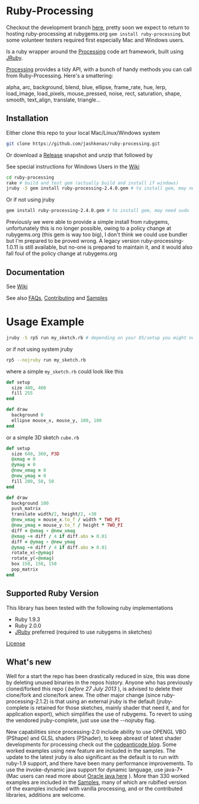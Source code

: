 # Ruby-Processing

Checkout the development branch [here](:https://github.com/monkstone/ruby-processing), pretty soon we expect to return to hosting ruby-processing at rubygems.org `gem install ruby-processing` but some volunteer testers required first especially Mac and Windows users.

Is a ruby wrapper around the [Processing][] code art framework, built using [JRuby][].

[Processing][] provides a tidy API, with a bunch of handy methods you can call 
  from Ruby-Processing. Here's a smattering:
  
  alpha, arc, background, blend, blue, ellipse, frame_rate, hue, lerp, 
  load_image, load_pixels, mouse_pressed, noise, rect, saturation, shape, 
  smooth, text_align, translate, triangle...

## Installation
Either clone this repo to your local Mac/Linux/Windows system
```bash
git clone https://github.com/jashkenas/ruby-processing.git
```
Or download a [Release][] snapshot and unzip that followed by

See special instructions for Windows Users in the [Wiki][]

```bash
cd ruby-processing
rake # build and test gem (actually build and install if windows)
jruby -S gem install ruby-processing-2.4.0.gem # to install gem, may need sudo
```

Or if not using jruby
```bash
gem install ruby-processing-2.4.0.gem # to install gem, may need sudo

```

Previously we were able to provide a simple install from rubygems, unfortunately this is no longer possible, owing to a policy change at rubygems.org (this gem is way too big), I don't think we could use bundler but I'm prepared to be proved wrong. A legacy version ruby-processing-1.0.11 is still available, but no-one is prepared to maintain it, and it would also fall foul of the policy change at rubygems.org

## Documentation

See [Wiki][]

See also [FAQs][], [Contributing][] and [Samples][]

# Usage Example

```bash
jruby -S rp5 run my_sketch.rb # depending on your OS/setup you might not really need jruby -S
```

or if not using system jruby

```bash
rp5 --nojruby run my_sketch.rb
```

where a simple ``my_sketch.rb`` could look like this

```ruby
def setup
  size 400, 400  
  fill 255
end

def draw
  background 0
  ellipse mouse_x, mouse_y, 100, 100
end
```

or a simple 3D sketch ``cube.rb``

```ruby
def setup
  size 640, 360, P3D 
  @xmag = 0
  @ymag = 0
  @new_xmag = 0
  @new_ymag = 0 
  fill 200, 50, 50
end

def draw    
  background 100    
  push_matrix    
  translate width/2, height/2, -30    
  @new_xmag = mouse_x.to_f / width * TWO_PI
  @new_ymag = mouse_y.to_f / height * TWO_PI    
  diff = @xmag - @new_xmag
  @xmag -= diff / 4 if diff.abs > 0.01    
  diff = @ymag - @new_ymag
  @ymag -= diff / 4 if diff.abs > 0.01    
  rotate_x(-@ymag) 
  rotate_y(-@xmag)    
  box 150, 150, 150        
  pop_matrix        
end

```

## Supported Ruby Version

This library has been tested with the following ruby implementations

* Ruby 1.9.3
* Ruby 2.0.0
* [JRuby][] preferred (required to use rubygems in sketches)

[License][]

[license]:LICENSE.md
[contributing]:CONTRIBUTING.md
[jruby]:http://www.jruby.org/
[processing]: http://www.processing.org/
[samples]:https://github.com/jashkenas/ruby-processing/tree/master/samples/
[wiki]:http://github.com/jashkenas/ruby-processing/wikis/
[FAQs]:http://github.com/jashkenas/ruby-processing/wikis/FAQs/
[release]:https://github.com/jashkenas/ruby-processing/releases/

## What's new

Well for a start the repo has been drastically reduced in size, this was done by deleting unused binaries in the repos history. Anyone who has previously cloned/forked this repo ( _before 27 July 2013_ ), is advised to delete their clone/fork and clone/fork anew.  The other major change (since ruby-processing-2.1.2) is that using an external jruby is the default (jruby-complete is retained for those sketches, mainly shader that need it, and for application export), which simplifies the use of rubygems. To revert to using the vendored jruby-complete, just use use the --nojruby flag.

New capabilities since processing-2.0 include ability to use OPENGL VBO (PShape) and GLSL shaders (PShader), to keep abreast of latest shader developments for processing check out the [codeanticode blog](http://codeanticode.wordpress.com/2013/06/04/processing-2-0-is-out-processing-2-0-is-in/). Some worked examples using new feature are included in the samples. The update to the latest jruby is also significant as the default is to run with ruby-1.9 support, and there have been many performance improvements. To use the invoke-dynamic java support for dynamic language, use java-7+ (Mac users can read more about [Oracle java here](http://www.java.com/en/download/faq/java_mac.xml) ). More than 330 worked examples are included in the [Samples][], many of which are rubified version of the examples included with vanilla processing, and or the contributed libraries, additions are welcome.



